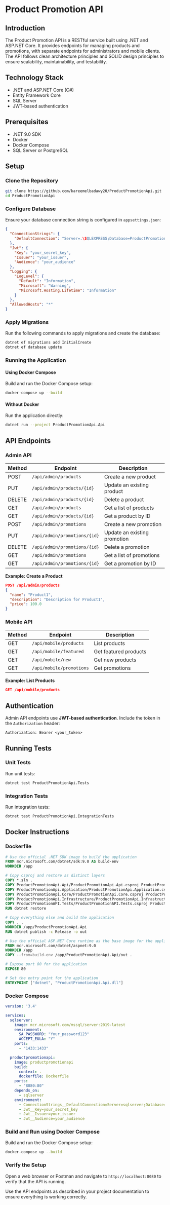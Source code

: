 
# Product Promotion API

## Introduction
The Product Promotion API is a RESTful service built using .NET and ASP.NET Core. It provides endpoints for managing products and promotions, with separate endpoints for administrators and mobile clients. The API follows clean architecture principles and SOLID design principles to ensure scalability, maintainability, and testability.

## Technology Stack
- .NET and ASP.NET Core (C#)
- Entity Framework Core
- SQL Server
- JWT-based authentication

## Prerequisites
- .NET 9.0 SDK
- Docker
- Docker Compose
- SQL Server or PostgreSQL

## Setup

### Clone the Repository
```bash
git clone https://github.com/kareemelbadawy20/ProductPromotionApi.git
cd ProductPromotionApi
```

### Configure Database
Ensure your database connection string is configured in `appsettings.json`:

```json
{
  "ConnectionStrings": {
    "DefaultConnection": "Server=.\SQLEXPRESS;Database=ProductPromotionDB;Trusted_Connection=True;TrustServerCertificate=True;"
  },
  "Jwt": {
    "Key": "your_secret_key",
    "Issuer": "your_issuer",
    "Audience": "your_audience"
  },
  "Logging": {
    "LogLevel": {
      "Default": "Information",
      "Microsoft": "Warning",
      "Microsoft.Hosting.Lifetime": "Information"
    }
  },
  "AllowedHosts": "*"
}
```

### Apply Migrations
Run the following commands to apply migrations and create the database:
```bash
dotnet ef migrations add InitialCreate
dotnet ef database update
```

### Running the Application

#### Using Docker Compose
Build and run the Docker Compose setup:
```bash
docker-compose up --build
```

#### Without Docker
Run the application directly:
```bash
dotnet run --project ProductPromotionApi.Api
```

## API Endpoints

### Admin API
| **Method** | **Endpoint**                     | **Description**            |
|------------|-----------------------------------|----------------------------|
| POST       | `/api/admin/products`            | Create a new product       |
| PUT        | `/api/admin/products/{id}`       | Update an existing product |
| DELETE     | `/api/admin/products/{id}`       | Delete a product           |
| GET        | `/api/admin/products`            | Get a list of products     |
| GET        | `/api/admin/products/{id}`       | Get a product by ID        |
| POST       | `/api/admin/promotions`          | Create a new promotion     |
| PUT        | `/api/admin/promotions/{id}`     | Update an existing promotion |
| DELETE     | `/api/admin/promotions/{id}`     | Delete a promotion         |
| GET        | `/api/admin/promotions`          | Get a list of promotions   |
| GET        | `/api/admin/promotions/{id}`     | Get a promotion by ID      |

**Example: Create a Product**
```json
POST /api/admin/products
{
  "name": "Product1",
  "description": "Description for Product1",
  "price": 100.0
}
```

### Mobile API
| **Method** | **Endpoint**             | **Description**      |
|------------|---------------------------|----------------------|
| GET        | `/api/mobile/products`    | List products        |
| GET        | `/api/mobile/featured`    | Get featured products |
| GET        | `/api/mobile/new`         | Get new products     |
| GET        | `/api/mobile/promotions`  | Get promotions       |

**Example: List Products**
```json
GET /api/mobile/products
```

## Authentication
Admin API endpoints use **JWT-based authentication**. Include the token in the `Authorization` header:
```
Authorization: Bearer <your_token>
```

## Running Tests

### Unit Tests
Run unit tests:
```bash
dotnet test ProductPromotionApi.Tests
```

### Integration Tests
Run integration tests:
```bash
dotnet test ProductPromotionApi.IntegrationTests
```

## Docker Instructions

### Dockerfile
```dockerfile
# Use the official .NET SDK image to build the application
FROM mcr.microsoft.com/dotnet/sdk:9.0 AS build-env
WORKDIR /app

# Copy csproj and restore as distinct layers
COPY *.sln .
COPY ProductPromotionApi.Api/ProductPromotionApi.Api.csproj ProductPromotionApi.Api/
COPY ProductPromotionApi.Application/ProductPromotionApi.Application.csproj ProductPromotionApi.Application/
COPY ProductPromotionApi.Core/ProductPromotionApi.Core.csproj ProductPromotionApi.Core/
COPY ProductPromotionApi.Infrastructure/ProductPromotionApi.Infrastructure.csproj ProductPromotionApi.Infrastructure/
COPY ProductPromotionAPI.Tests/ProductPromotionAPI.Tests.csproj ProductPromotionAPI.Tests/
RUN dotnet restore

# Copy everything else and build the application
COPY . .
WORKDIR /app/ProductPromotionApi.Api
RUN dotnet publish -c Release -o out

# Use the official ASP.NET Core runtime as the base image for the application
FROM mcr.microsoft.com/dotnet/aspnet:9.0
WORKDIR /app
COPY --from=build-env /app/ProductPromotionApi.Api/out .

# Expose port 80 for the application
EXPOSE 80

# Set the entry point for the application
ENTRYPOINT ["dotnet", "ProductPromotionApi.Api.dll"]
```

### Docker Compose
```yaml
version: '3.4'

services:
  sqlserver:
    image: mcr.microsoft.com/mssql/server:2019-latest
    environment:
      SA_PASSWORD: "Your_password123"
      ACCEPT_EULA: "Y"
    ports:
      - "1433:1433"

  productpromotionapi:
    image: productpromotionapi
    build:
      context: .
      dockerfile: Dockerfile
    ports:
      - "8080:80"
    depends_on:
      - sqlserver
    environment:
      - ConnectionStrings__DefaultConnection=Server=sqlserver;Database=ProductPromotionDB;Trusted_Connection=True;TrustServerCertificate=True;
      - Jwt__Key=your_secret_key
      - Jwt__Issuer=your_issuer
      - Jwt__Audience=your_audience
```

### Build and Run using Docker Compose
Build and run the Docker Compose setup:
```bash
docker-compose up --build
```

### Verify the Setup
Open a web browser or Postman and navigate to `http://localhost:8080` to verify that the API is running.

Use the API endpoints as described in your project documentation to ensure everything is working correctly.
